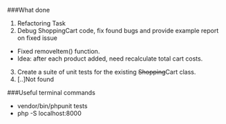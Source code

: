 ###What done
1. Refactoring Task 
2. Debug ShoppingCart code, fix found bugs and provide example report on fixed issue
- Fixed removeItem() function.
- Idea: after each product added, need recalculate total cart costs.
3. Create a suite of unit tests for the existing ~~Shopping~~Cart class.
4. [..]Not found

###Useful terminal commands
- vendor/bin/phpunit tests
- php -S localhost:8000



